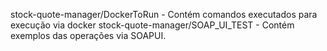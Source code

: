 stock-quote-manager/DockerToRun - Contém comandos executados para execução via docker
stock-quote-manager/SOAP_UI_TEST - Contém exemplos das operações via SOAPUI.
